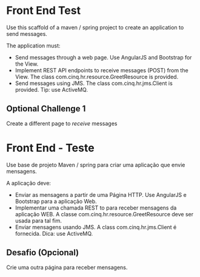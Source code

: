 # Front End Test
Use this scaffold of a maven / spring project to create an application to send messages.

The application must:
- Send messages through a web page. Use AngularJS and Bootstrap for the View.
- Implement REST API endpoints to receive messages (POST) from the View. The class com.cinq.hr.resource.GreetResource is provided.
- Send messages using JMS. The class com.cinq.hr.jms.Client is provided. Tip: use ActiveMQ.

## Optional Challenge 1
Create a different page to _receive_ messages


# Front End - Teste
Use base de projeto Maven / spring para criar uma aplicação que envie mensagens.

A aplicação deve:
- Enviar as mensagens a partir de uma Página HTTP. Use AngularJS e Bootstrap para a aplicação Web.
- Implementar uma chamada REST to para receber mensagens da aplicação WEB. A classe com.cinq.hr.resource.GreetResource deve ser usada para tal fim.
- Enviar mensagens usando JMS. A class com.cinq.hr.jms.Client é fornecida. Dica: use ActiveMQ.

## Desafio (Opcional)
Crie uma outra página para receber mensagens.

